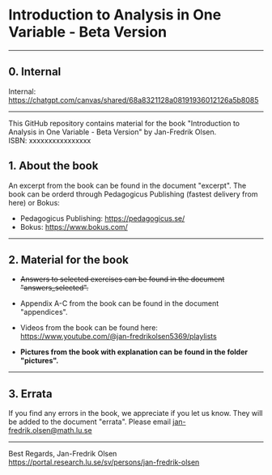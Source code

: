 # Introduction to Analysis in One Variable - Beta Version
------------------------
## 0. Internal
Internal: https://chatgpt.com/canvas/shared/68a8321128a08191936012126a5b8085

------------------------
This GitHub repository contains material for the book "Introduction to Analysis in One Variable - Beta Version" by Jan-Fredrik Olsen. <br>
ISBN: xxxxxxxxxxxxxxxx

## 1. About the book
An excerpt from the book can be found in the document "excerpt". The book can be orderd through Pedagogicus Publishing (fastest delivery from here) or Bokus: 
* Pedagogicus Publishing: https://pedagogicus.se/
* Bokus: https://www.bokus.com/

------------------------
## 2. Material for the book
* ~~Answers to selected exercises can be found in the document "answers_selected".~~
* Appendix A-C from the book can be found in the document "appendices".
* Videos from the book can be found here: https://www.youtube.com/@jan-fredrikolsen5369/playlists

* **Pictures from the book with explanation can be found in the folder "pictures".**
------------------------
## 3. Errata
If you find any errors in the book, we appreciate if you let us know. They will be added to the document "errata". Please email jan-fredrik.olsen@math.lu.se

------------------------

Best Regards, 
Jan-Fredrik Olsen
https://portal.research.lu.se/sv/persons/jan-fredrik-olsen









